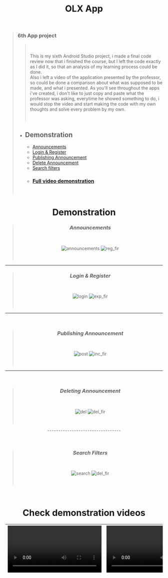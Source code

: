 # <div align="center"> OLX App </div>
<br />
  
> ### 6th App project
> 
>> <br />
>> 
>> This is my sixth Android Studio project, i made a final code review now that i finished the course, but I left the code exactly as I did it, so that an analysis of my learning process could be done. <br> Also i left a video of the application presented by the professor, so could be done a comparison about what was supposed to be made, and what i presented. As you'll see throughout the apps i've created, i don't like to just copy and paste what the professor was asking, everytime he showed something to do, i would stop the video and start making the code with my own thoughts and solve every problem by my own. 
>> 
>> <br />
> 
> - ## Demonstration 
>   - [Announcements](https://github.com/shanxg/Clone_Organizze/blob/master/README.md#-registering-new-user-)
>   - [Login & Register](https://github.com/shanxg/Clone_Organizze/blob/master/README.md#-adding-an-expense-transaction-)
>   - [Publishing Announcement](https://github.com/shanxg/Clone_Organizze/blob/master/README.md#-adding-an-income-transaction-)
>   - [Delete Announcement](https://github.com/shanxg/Clone_Organizze/blob/master/README.md#-deleting-a-transaction-)
>   - [Search filters]()
>   - ### [Full video demonstration](https://github.com/shanxg/Clone_Organizze/blob/master/README.md#check-demonstration-videos)
>   
>   <br>

 <div align="center"> 
  
  # Demonstration
  > ### <div align="center"> *Announcements* </div> 
  > <br> 
  >
  > ![announcements](https://user-images.githubusercontent.com/63316622/134431123-8ac5b89b-43dc-45d9-86e9-1743bb9e1b02.gif) ![reg_fir](https://user-images.githubusercontent.com/63316622/134431135-f41a3b4c-3050-4527-8487-f917b062b973.gif) 
  >
  > <br>
  
  ----------------------------------
  
  
  > ### <div align="center"> *Login & Register* </div> 
  > <br> 
  >
  > ![login](https://user-images.githubusercontent.com/63316622/134431152-1059a5df-7050-49b5-be97-c669fb4370c1.gif) ![exp_fir](https://user-images.githubusercontent.com/63316622/134431160-498cd12d-0c4e-4936-977d-79e611a94351.gif) 
  >
  > <br>
  
  --------------------------------
  
  <br />
  
  > ### <div align="center"> *Publishing Announcement* </div> 
  > <br> 
  >
  > ![post](https://user-images.githubusercontent.com/63316622/134431165-e1293476-c7b5-42c2-9efb-a9fc00bb17a1.gif) ![inc_fir](https://user-images.githubusercontent.com/63316622/134431171-813b4e14-f84b-4242-b543-068616e71861.gif)
  >
  > <br>
  ---------------------------------
  <br />
  
  > ### <div align="center"> *Deleting Announcement* </div> 
  > <br> 
  >
  > ![del](https://user-images.githubusercontent.com/63316622/134431180-ede3fc51-43ef-409c-afbc-5b16ebd2eb7c.gif) ![del_fir](https://user-images.githubusercontent.com/63316622/134431184-c6849d61-f1bf-45b7-b4d9-9a42c8f73bd1.gif)
  >
  >  <br>
    ---------------------------------
  <br />
  
  > ### <div align="center"> *Search Filters* </div> 
  > <br> 
  >
  > ![search](https://user-images.githubusercontent.com/63316622/134431180-ede3fc51-43ef-409c-afbc-5b16ebd2eb7c.gif) ![del_fir](https://user-images.githubusercontent.com/63316622/134431184-c6849d61-f1bf-45b7-b4d9-9a42c8f73bd1.gif)
  >
  >  <br>

</div>

<br />

<div  align="center">
  
# Check demonstration videos

<video src="https://user-images.githubusercontent.com/63316622/134244855-442b3373-d039-4e7d-8d99-cedc8243e65e.mp4"> </p> | <video src="https://user-images.githubusercontent.com/63316622/134265877-a9c3bc8f-6492-4994-b204-d01ebc7ef9f8.mp4">
:------: | :------:

</div>